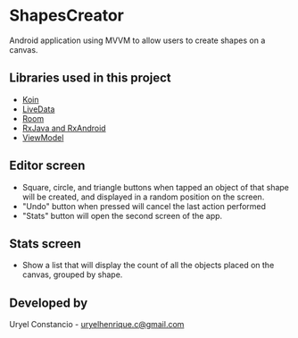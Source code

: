 # ShapesCreator

Android application using MVVM to allow users to create shapes on a canvas.

## Libraries used in this project
- [Koin](https://insert-koin.io/)
- [LiveData](https://developer.android.com/topic/libraries/architecture/livedata.html)
- [Room](https://developer.android.com/topic/libraries/architecture/room.html)
- [RxJava and RxAndroid](https://github.com/ReactiveX/RxAndroid)
- [ViewModel](https://developer.android.com/topic/libraries/architecture/viewmodel.html)

## Editor screen
- Square, circle, and triangle buttons when tapped an object of that shape will be created, and displayed in a random position on the screen. 
- "Undo" button when pressed will cancel the last action performed
- "Stats" button will open the second screen of the app.

## Stats screen
- Show a list that will display the count of all the objects placed on the canvas, grouped by shape.

## Developed by
Uryel Constancio - [uryelhenrique.c@gmail.com](uryelhenrique.c@gmail.com)
